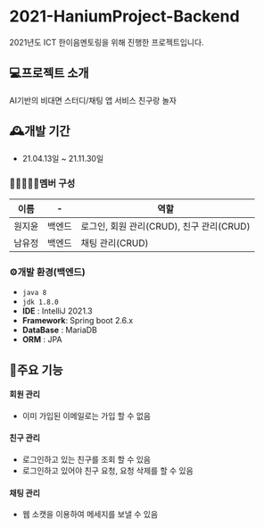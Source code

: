 # 2021-HaniumProject-Backend
2021년도 ICT 한이음멘토링을 위해 진행한 프로젝트입니다.
## 💻프로젝트 소개
AI기반의 비대면 스터디/채팅 앱 서비스 친구랑 놀자
<br/>

## 🕰️개발 기간
* 21.04.13일 ~ 21.11.30일

### 🧑🏿‍🤝‍🧑🏻멤버 구성
|이름| - | 역할 |
|---|:---:|---|
|원지윤| 백엔드 | 로그인, 회원 관리(CRUD), 친구 관리(CRUD) |
|남유정| 백엔드 | 채팅 관리(CRUD) |

### ⚙️개발 환경(백엔드)
- `java 8`
- `jdk 1.8.0`
- **IDE** : IntelliJ 2021.3
- **Framework**: Spring boot 2.6.x
- **DataBase** : MariaDB
- **ORM** : JPA

## 📌주요 기능
#### 회원 관리
- 이미 가입된 이메일로는 가입 할 수 없음
#### 친구 관리
- 로그인하고 있는 친구를 조회 할 수 있음
- 로그인하고 있어야 친구 요청, 요청 삭제를 할 수 있음
#### 채팅 관리
- 웹 소캣을 이용하여 메세지를 보낼 수 있음



